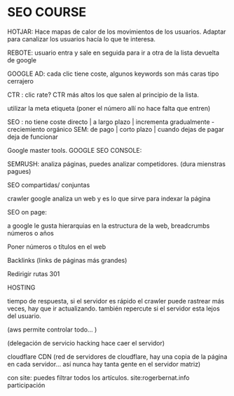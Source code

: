 
# SEO COURSE

HOTJAR: Hace mapas de calor de los movimientos de los usuarios. 
Adaptar para canalizar los usuarios hacía lo que te interesa.

REBOTE: usuario entra y sale en seguida para ir a otra de la lista devuelta de google

GOOGLE AD: cada clic tiene coste, algunos keywords son más caras tipo cerrajero

CTR : clic rate? CTR más altos los que salen al principio de la lista.

utilizar la meta etiqueta (poner el número allí no hace falta que entren)

SEO : no tiene coste directo | a largo plazo | incrementa gradualmente - creciemiento orgánico
SEM: de pago | corto plazo | cuando dejas de pagar deja de funcionar

Google master tools.
GOOGLE SEO CONSOLE:

SEMRUSH: analiza páginas, puedes analizar competidores. (dura mienstras pagues)

SEO compartidas/ conjuntas

crawler google analiza un web y es lo que sirve para indexar la página

SEO on page:

a google le gusta hierarquias en la estructura de la web, breadcrumbs 
números o años

Poner números o títulos en el web

Backlinks (links de páginas más grandes)

Redirigir rutas 301

HOSTING

tiempo de respuesta, si el servidor es rápido el crawler puede rastrear más veces, hay que ir actualizando.
también repercute si el servidor esta lejos del usuario. 

(aws permite controlar todo... )

(delegación de servicio hacking hace caer el servidor)

cloudflare CDN (red de servidores de cloudflare, hay una copia de la página en cada servidor... así nunca hay tanta gente en el servidor matriz)

<meta name="description" content="Lorem ipsum"/>

con site: puedes filtrar todos los artículos. site:rogerbernat.info participación

